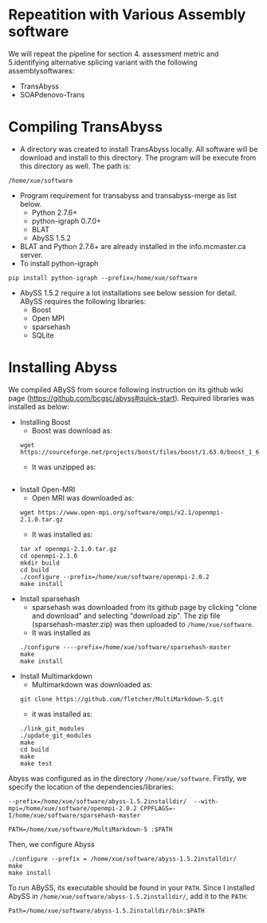 # Repeatition with Various Assembly software
We will repeat the pipeline for section 4. assessment metric and 5.identifying alternative splicing variant with the following assemblysoftwares:
- TransAbyss
- SOAPdenovo-Trans

# Compiling TransAbyss
- A directory was created to install TransAbyss locally. All software will be download and install to this directory. The program will be execute from this directory as well. The path is:
```
/home/xue/software
```
- Program requirement for transabyss and transabyss-merge as list below. 
  - Python 2.7.6+
  - python-igraph 0.7.0+
  - BLAT
  - AbySS 1.5.2
 - BLAT and Python 2.7.6+ are already installed in the info.mcmaster.ca server.
 - To install python-igraph
 ```
 pip install python-igraph --prefix=/home/xue/software
 ```
 - AbySS 1.5.2 require a lot installations see below session for detail. ABySS requires the following libraries:
    - Boost
    - Open MPI
    - sparsehash
    - SQLite
 
 # Installing Abyss
We compiled ABySS from source following instruction on its github wiki page (https://github.com/bcgsc/abyss#quick-start). Required libraries was installed as below:
- Installing Boost
    - Boost was download as:
    ```
    wget https://sourceforge.net/projects/boost/files/boost/1.63.0/boost_1_63_0.tar.bz2
    ```
    - It was unzipped as:
    ```
    ```
- Install Open-MRI
    - Open MRI was downloaded as:
    ```
    wget https://www.open-mpi.org/software/ompi/v2.1/openmpi-2.1.0.tar.gz
    ```
    - It was installed as:
    ```
    tar xf openmpi-2.1.0.tar.gz
    cd openmpi-2.1.0
    mkdir build
    cd build
    ./configure --prefix=/home/xue/software/openmpi-2.0.2
    make install
    ```
- Install sparsehash
    - sparsehash was downloaded from its github page by clicking "clone and download" and selecting "download zip". The zip file (sparsehash-master.zip) was then uploaded to ```/home/xue/software```.
    - It was installed as
    ```
    ./configure ----prefix=/home/xue/software/sparsehash-master
    make
    make install
    ```
- Install Multimarkdown
    - Multimarkdown was downloaded as:
    ```
    git clone https://github.com/fletcher/MultiMarkdown-5.git
    ```
    - it was installed as:
    ```
    ./link_git_modules
    ./update_git_modules
    make
    cd build
    make
    make test
    ```

Abyss was configured as in the directory ```/home/xue/software```. Firstly, we specify the location of the dependencies/libraries:
 ```
 --prefix=/home/xue/software/abyss-1.5.2installdir/  --with-mpi=/home/xue/software/openmpi-2.0.2 CPPFLAGS=-I/home/xue/software/sparsehash-master 
 ```
 ```
 PATH=/home/xue/software/MultiMarkdown-5 :$PATH
 ```
 Then, we configure Abyss
 ```
 ./configure --prefix = /home/xue/software/abyss-1.5.2installdir/ 
 make
 make install
 ```
To run ABySS, its executable should be found in your ```PATH```. Since I installed AbySS in ```/home/xue/software/abyss-1.5.2installdir/```, add it to the ```PATH```:
```
Path=/home/xue/software/abyss-1.5.2installdir/bin:$PATH
```

 

